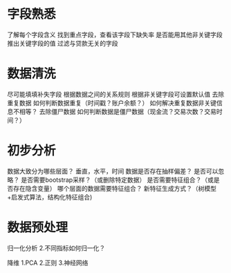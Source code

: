 字段熟悉
======
了解每个字段含义
找到重点字段，查看该字段下缺失率
是否能用其他非关键字段推出关键字段的值
过滤与贷款无关的字段
  
  

数据清洗
======
尽可能填填补失字段
根据数据之间的关系规则
根据非关键字段可设置默认值
去除重复数据
如何判断数据重复（时间戳？账户余额？）
如何解决重复数据非关键信息不相等？
去除僵尸数据
如何判断数据是僵尸数据（现金流？交易次数？交易时间？）



初步分析
======
数据大致分为哪些层面？
垂直，水平，时间
数据是否存在抽样偏差？
是否可以忽略？
是否需要bootstrap采样？（或删除特定数据）
是否需要特征组合？（或是否存在隐含变量）
哪个层面的数据需要特征组合？
新特征生成方式？（树模型+启发式算法，结构化特征组合)


数据预处理
======
归一化分析
2.不同指标如何归一化？

降维
1.PCA
2.正则
3.神经网络


